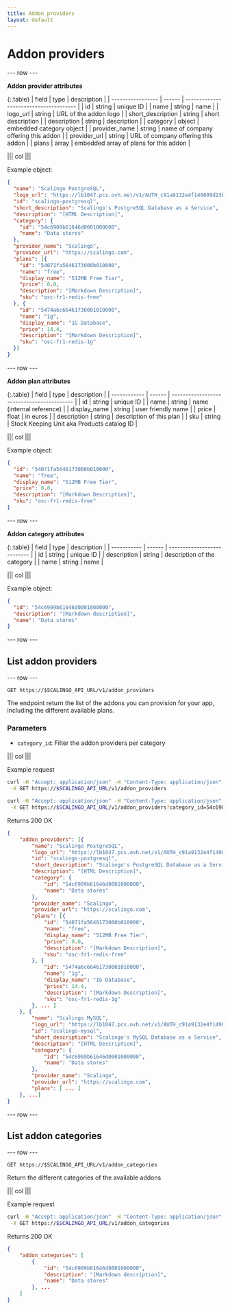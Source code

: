 ```yaml
---
title: Addon providers
layout: default
---
```


# Addon providers

--- row ---

**Addon provider attributes**

{:.table}
| field             | type   | description                            |
| ----------------- | ------ | -------------------------------------- |
| id                | string | unique ID                              |
| name              | string | name                                   |
| logo_url          | string | URL of the addon logo                  |
| short_description | string | short description                      |
| description       | string | description                            |
| category          | object | embedded category object               |
| provider_name     | string | name of company offering this addon    |
| provider_url      | string | URL of company offering this addon     |
| plans             | array  | embedded array of plans for this addon |

||| col |||

Example object:

```json
{
  "name": "Scalingo PostgreSQL",
  "logo_url": "https://lb1047.pcs.ovh.net/v1/AUTH_c91a9132e4f149809d23b20b6de57161/appsdeck/postgresql.png",
  "id": "scalingo-postgresql",
  "short_description": "Scalingo's PostgreSQL Database as a Service",
  "description": "[HTML Description]",
  "category": {
    "id": "54c6909b61646d0001000000",
    "name": "Data stores"
  },
  "provider_name": "Scalingo",
  "provider_url": "https://scalingo.com",
  "plans": [{
    "id": "54071fa5646173000b010000",
    "name": "free",
    "display_name": "512MB Free Tier",
    "price": 0.0,
    "description": "[Markdown Description]",
    "sku": "osc-fr1-redis-free"
  }, {
    "id": "5474a6c66461730001010000",
    "name": "1g",
    "display_name": "1G Database",
    "price": 14.4,
    "description": "[Markdown Description]",
    "sku": "osc-fr1-redis-1g"
  }]
}
```

--- row ---

**Addon plan attributes**

{:.table}
| field        | type   | description                                |
| ------------ | ------ | ------------------------------------------ |
| id           | string | unique ID                                  |
| name         | string | name (internal reference)                  |
| display_name | string | user friendly name                         |
| price        | float  | in euros                                   |
| description  | string | description of this plan                   |
| sku          | string | Stock Keeping Unit aka Products catalog ID |

||| col |||

Example object:

```json
{
  "id": "54071fa5646173000b010000",
  "name": "free",
  "display_name": "512MB Free Tier",
  "price": 0.0,
  "description": "[Markdown Description]",
  "sku": "osc-fr1-redis-free"
}
```

--- row ---

**Addon category attributes**

{:.table}
| field       | type   | description                 |
| ----------- | ------ | --------------------------- |
| id          | string | unique ID                   |
| description | string | description of the category |
| name        | string | name                        |

||| col |||

Example object:

```json
{
  "id": "54c6909b61646d0001000000",
  "description": "[Markdown description]",
  "name": "Data stores"
}
```

--- row ---

## List addon providers

--- row ---

`GET https://$SCALINGO_API_URL/v1/addon_providers`

The endpoint return the list of the addons you can provision for your app,
including the different available plans.

### Parameters

* `category_id`: Filter the addon providers per category

||| col |||

Example request

```sh
curl -H "Accept: application/json" -H "Content-Type: application/json" \
 -X GET https://$SCALINGO_API_URL/v1/addon_providers

curl -H "Accept: application/json" -H "Content-Type: application/json" \
 -X GET https://$SCALINGO_API_URL/v1/addon_providers?category_id=54c6909b61646d0001000000
```

Returns 200 OK

```json
{
    "addon_providers": [{
        "name": "Scalingo PostgreSQL",
        "logo_url": "https://lb1047.pcs.ovh.net/v1/AUTH_c91a9132e4f149809d23b20b6de57161/appsdeck/postgresql.png",
        "id": "scalingo-postgresql",
        "short_description": "Scalingo's PostgreSQL Database as a Service",
        "description": "[HTML Description]",
        "category": {
            "id": "54c6909b61646d0001000000",
            "name": "Data stores"
        },
        "provider_name": "Scalingo",
        "provider_url": "https://scalingo.com",
        "plans": [{
            "id": "54071fa5646173000b010000",
            "name": "free",
            "display_name": "512MB Free Tier",
            "price": 0.0,
            "description": "[Markdown Description]",
            "sku": "osc-fr1-redis-free"
        }, {
            "id": "5474a6c66461730001010000",
            "name": "1g",
            "display_name": "1G Database",
            "price": 14.4,
            "description": "[Markdown Description]",
            "sku": "osc-fr1-redis-1g"
        }, ... ]
    }, {
        "name": "Scalingo MySQL",
        "logo_url": "https://lb1047.pcs.ovh.net/v1/AUTH_c91a9132e4f149809d23b20b6de57161/appsdeck/mysql.png",
        "id": "scalingo-mysql",
        "short_description": "Scalingo's MySQL Database as a Service",
        "description": "[HTML Description]",
        "category": {
            "id": "54c6909b61646d0001000000",
            "name": "Data stores"
        },
        "provider_name": "Scalingo",
        "provider_url": "https://scalingo.com",
        "plans": [ ... ]
    }, ...]
}
```

--- row ---

## List addon categories

--- row ---

`GET https://$SCALINGO_API_URL/v1/addon_categories`

Return the different categories of the available addons

||| col |||

Example request

```sh
curl -H "Accept: application/json" -H "Content-Type: application/json" \
 -X GET https://$SCALINGO_API_URL/v1/addon_categories
```

Returns 200 OK

```json
{
    "addon_categories": [
        {
            "id": "54c6909b61646d0001000000",
            "description": "[Markdown description]",
            "name": "Data stores"
        }, ...
    ]
}
```
